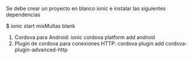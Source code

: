 Se debe crear un proyecto en blanco ionic e instalar las siguientes dependencias

$ ionic start misMultas blank

1. Cordova para Android: ionic cordova platform add android
2. Plugin de cordova para conexiones HTTP: cordova plugin add cordova-plugin-advanced-http

